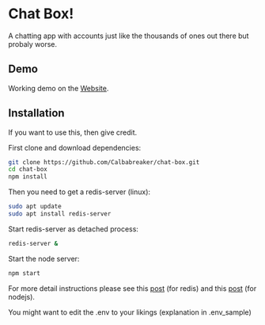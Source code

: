 # Chat Box!

A chatting app with accounts just like the thousands of ones out there but probaly worse.

## Demo

Working demo on the [Website](https://naltonsoftware.com/chatbox).

## Installation

If you want to use this, then give credit.

First clone and download dependencies:

```sh
git clone https://github.com/Calbabreaker/chat-box.git
cd chat-box
npm install
```

Then you need to get a redis-server (linux):

```sh
sudo apt update
sudo apt install redis-server
```

Start redis-server as detached process:

```sh
redis-server &
```

Start the node server:

```sh
npm start
```

For more detail instructions please see this [post](https://www.digitalocean.com/community/tutorials/how-to-install-and-secure-redis-on-ubuntu-18-04) (for redis) and this [post](https://www.digitalocean.com/community/tutorials/how-to-set-up-a-node-js-application-for-production-on-ubuntu-16-04) (for nodejs).

You might want to edit the .env to your likings (explanation in .env_sample)
